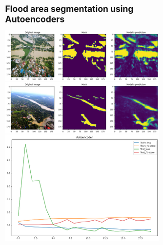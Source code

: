 # Flood area segmentation using Autoencoders

<img src='https://github.com/IOBananaOI/Flood_area_segmentation/blob/main/photo2.png'>
<img src='https://github.com/IOBananaOI/Flood_area_segmentation/blob/main/photo3.png'>
<img src='https://github.com/IOBananaOI/Flood_area_segmentation/blob/main/photo1.png'>
